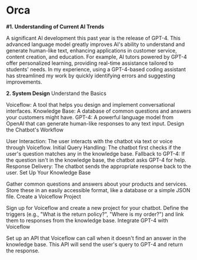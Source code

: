 # Orca
**#1. Understanding of Current AI Trends**

A significant AI development this past year is the release of GPT-4. This advanced language model greatly improves AI's ability to understand and generate human-like text, enhancing applications in customer service, content creation, and education.
For example, AI tutors powered by GPT-4 offer personalized learning, providing real-time assistance tailored to students' needs. In my experience, using a GPT-4-based coding assistant has streamlined my work by quickly identifying errors and suggesting improvements.


**2. System Design**
Understand the Basics

Voiceflow: A tool that helps you design and implement conversational interfaces.
Knowledge Base: A database of common questions and answers your customers might have.
GPT-4: A powerful language model from OpenAI that can generate human-like responses to any text input.
Design the Chatbot's Workflow

User Interaction: The user interacts with the chatbot via text or voice through Voiceflow.
Initial Query Handling: The chatbot first checks if the user's question matches any in the knowledge base.
Fallback to GPT-4: If the question isn't in the knowledge base, the chatbot asks GPT-4 for help.
Response Delivery: The chatbot sends the appropriate response back to the user.
Set Up Your Knowledge Base

Gather common questions and answers about your products and services.
Store these in an easily accessible format, like a database or a simple JSON file.
Create a Voiceflow Project

Sign up for Voiceflow and create a new project for your chatbot.
Define the triggers (e.g., "What is the return policy?", "Where is my order?") and link them to responses from the knowledge base.
Integrate GPT-4 with Voiceflow

Set up an API that Voiceflow can call when it doesn't find an answer in the knowledge base.
This API will send the user's query to GPT-4 and return the response.

